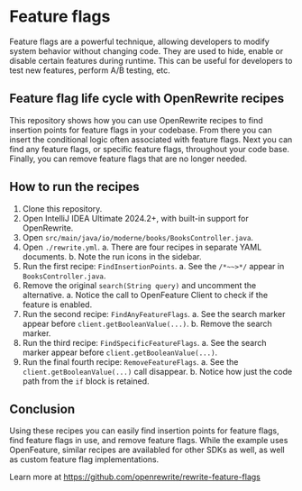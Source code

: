 # Feature flags
Feature flags are a powerful technique, allowing developers to modify system behavior without changing code.
They are used to hide, enable or disable certain features during runtime.
This can be useful for developers to test new features, perform A/B testing, etc.

## Feature flag life cycle with OpenRewrite recipes
This repository shows how you can use OpenRewrite recipes to find insertion points for feature flags in your codebase.
From there you can insert the conditional logic often associated with feature flags.
Next you can find any feature flags, or specific feature flags, throughout your code base.
Finally, you can remove feature flags that are no longer needed.

## How to run the recipes

1. Clone this repository.
2. Open IntelliJ IDEA Ultimate 2024.2+, with built-in support for OpenRewrite.
3. Open `src/main/java/io/moderne/books/BooksController.java`.
4. Open `./rewrite.yml`.
   a. There are four recipes in separate YAML documents.
   b. Note the run icons in the sidebar.
5. Run the first recipe: `FindInsertionPoints`.
   a. See the `/*~~>*/` appear in `BooksController.java`.
6. Remove the original `search(String query)` and uncomment the alternative.
   a. Notice the call to OpenFeature Client to check if the feature is enabled.
7. Run the second recipe: `FindAnyFeatureFlags`.
   a. See the search marker appear before `client.getBooleanValue(...)`.
   b. Remove the search marker.
8. Run the third recipe: `FindSpecificFeatureFlags`.
   a. See the search marker appear before `client.getBooleanValue(...)`.
9. Run the final fourth recipe: `RemoveFeatureFlags`.
   a. See the `client.getBooleanValue(...)` call disappear.
   b. Notice how just the code path from the `if` block is retained.

## Conclusion
Using these recipes you can easily find insertion points for feature flags, find feature flags in use, and remove feature flags.
While the example uses OpenFeature, similar recipes are availabled for other SDKs as well, as well as custom feature flag implementations.

Learn more at https://github.com/openrewrite/rewrite-feature-flags